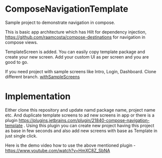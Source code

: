 # ComposeNavigationTemplate
Sample project to demonstrate navigation in compose.

This is basic app architecture which has Hilt for dependency injection, https://github.com/raamcosta/compose-destinations for navigation in compose views.

TemplateScreen is added. You can easily copy template package and create your new screen. Add your custom UI as per screen and you are good to go.

If you need project with sample screens like Intro, Login, Dashboard. Clone different branch. [withSampleScreens](https://github.com/ankitahuja0508/ComposeNavigationTemplate/tree/withSampleScreens)

# Implementation
Either clone this repository and update namd package name, project name etc. And duplicate template screens to ad new screens in app or there is a plugin https://plugins.jetbrains.com/plugin/21840-compose-navigation-template . Using this plugin you can create new project having this project as base in few seconds and also add new screens with base as Template in just single click.

Here is the demo video how to use the above mentioned plugin - https://www.youtube.com/watch?v=HmXC8Z_SbNA
